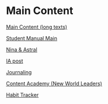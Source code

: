 # Main Content

[Main Content (long texts)](Main%20Content%20c55b2bb9e6b94583b9d1a6f0d68c1575/Main%20Content%20(long%20texts)%20bfe601b5dc3f49cb80d7f20315da69fd.md)

[Student Manual Main](Main%20Content%20c55b2bb9e6b94583b9d1a6f0d68c1575/Student%20Manual%20Main%208a15e4b1a6ea49dea4aba1a7516567be.md)

[Nina & Astral](Main%20Content%20c55b2bb9e6b94583b9d1a6f0d68c1575/Nina%20&%20Astral%207f6da12950e24aaabedeb6554cf0a2c5.md)

[IA post](Main%20Content%20c55b2bb9e6b94583b9d1a6f0d68c1575/IA%20post%20e141e11993ad4bce8dad9653b2bc0ad5.md)

[Journaling](Main%20Content%20c55b2bb9e6b94583b9d1a6f0d68c1575/Journaling%20f42e2520040647aa91514d2864759ded.md)

[Content Academy (New World Leaders)](Main%20Content%20c55b2bb9e6b94583b9d1a6f0d68c1575/Content%20Academy%20(New%20World%20Leaders)%20f1de80941dc9471fbb233eb5df77f6df.md)

[Habit Tracker](Main%20Content%20c55b2bb9e6b94583b9d1a6f0d68c1575/Habit%20Tracker%2019b4f772f3d04ab698ae39248725a6ec.md)